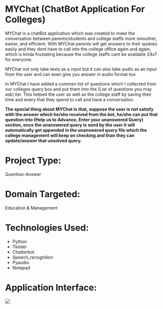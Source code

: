 # MYChat (ChatBot Application For Colleges)
MYChat is a chatBot application which was created to make the conversation between parents/students and college staffs more smoother, easier, and efficient. With MYChat parents will get answers to their quieres easily and they dont have to call into the college office again and again, which is kinda frustating because the college staffs cant be available 24x7 for everyone.

MYChat not only take texts as a input but it can also take audio as an input from the user and can even give you answer in audio format too.

In MYChat I have added a commen list of questions which I collected from our colleges query box and put them into the (List of questions you may ask) list.
This helped the user as well as the college staff by saving their time and enery that they spend to call and have a conversation.

<b>The special thing about MYChat is that, suppose the user is not satisfy with the answer which he/she received from the bot, he/she can put that question into (Help us to Advance, Enter your unanswered Query) section, once the unanswered query is send by the user it will automatically get appended in the unanswered query file which the college management will keep on checking and than they can update/answer that unsolved query.</b>

# Project Type:
Quention-Answer

# Domain Targeted:
Education & Management

# Technologies Used:
- Python
- Tkinter
- Chatterbot
- Speech_recognition
- Pyaudio
- Notepad

# Application Interface:
<img src="https://drive.google.com/file/d/1yT8NglgpNRbdoaGcl4p7QePqZHpYH9pq/view?usp=sharing">
